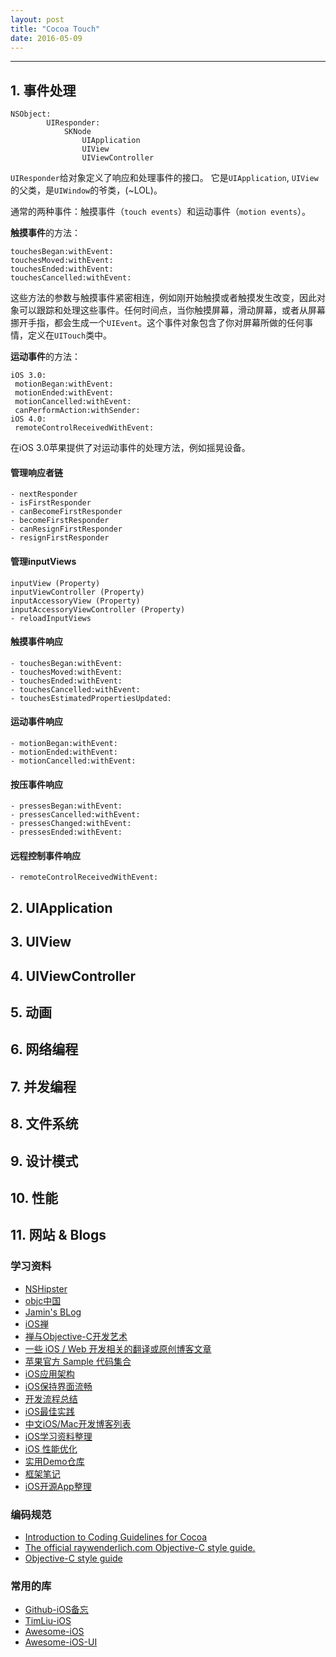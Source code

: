 ```yaml
---
layout: post
title: "Cocoa Touch"
date: 2016-05-09
---
```


---

## 1. 事件处理

	NSObject: 
    		UIResponder:
        		SKNode
            		UIApplication
            		UIView
            		UIViewController
     

`UIResponder`给对象定义了响应和处理事件的接口。
它是`UIApplication`, `UIView`的父类，是`UIWindow`的爷类，(~LOL)。

通常的两种事件：触摸事件（`touch events`）和运动事件（`motion events`）。

**触摸事件**的方法：

```
touchesBegan:withEvent:
touchesMoved:withEvent:
touchesEnded:withEvent:
touchesCancelled:withEvent:
```
这些方法的参数与触摸事件紧密相连，例如刚开始触摸或者触摸发生改变，因此对象可以跟踪和处理这些事件。任何时间点，当你触摸屏幕，滑动屏幕，或者从屏幕挪开手指，都会生成一个`UIEvent`。这个事件对象包含了你对屏幕所做的任何事情，定义在`UITouch`类中。

**运动事件**的方法：
```
iOS 3.0:
 motionBegan:withEvent: 
 motionEnded:withEvent:
 motionCancelled:withEvent:
 canPerformAction:withSender:
iOS 4.0:
 remoteControlReceivedWithEvent:
```
在iOS 3.0苹果提供了对运动事件的处理方法，例如摇晃设备。


#### 管理响应者链
```
- nextResponder
- isFirstResponder
- canBecomeFirstResponder
- becomeFirstResponder
- canResignFirstResponder
- resignFirstResponder
```


#### 管理inputViews
```
inputView (Property)
inputViewController (Property)
inputAccessoryView (Property)
inputAccessoryViewController (Property)
- reloadInputViews
```

#### 触摸事件响应
```
- touchesBegan:withEvent:
- touchesMoved:withEvent:
- touchesEnded:withEvent:
- touchesCancelled:withEvent:
- touchesEstimatedPropertiesUpdated:
```

#### 运动事件响应

```
- motionBegan:withEvent:
- motionEnded:withEvent:
- motionCancelled:withEvent:
```

#### 按压事件响应

```
- pressesBegan:withEvent:
- pressesCancelled:withEvent:
- pressesChanged:withEvent:
- pressesEnded:withEvent:
```

#### 远程控制事件响应

```
- remoteControlReceivedWithEvent:
```



## 2. UIApplication

## 3. UIView

## 4. UIViewController

## 5. 动画

## 6. 网络编程

## 7. 并发编程

## 8. 文件系统

## 9. 设计模式

## 10. 性能

## 11. 网站 & Blogs

### 学习资料
 - [NSHipster](http://nshipster.cn/)
 - [objc中国](http://objccn.io/)
 - [Jamin's BLog](http://oncenote.com/)
 - [iOS禅](https://github.com/100mango/zen)
 - [禅与Objective-C开发艺术](https://github.com/oa414/objc-zen-book-cn)
 - [一些 iOS / Web 开发相关的翻译或原创博客文章](https://github.com/nixzhu/dev-blog)
 - [苹果官方 Sample 代码集合](https://github.com/robovm/apple-ios-samples)
 - [iOS应用架构](http://casatwy.com/iosying-yong-jia-gou-tan-kai-pian.html)
 - [iOS保持界面流畅](http://blog.ibireme.com/2015/11/12/smooth_user_interfaces_for_ios/)
 - [开发流程总结](https://github.com/leecade/ios-dev-flow)
 - [iOS最佳实践](https://github.com/DaiYue/iOS-good-practices-in-Chinese)
 - [中文iOS/Mac开发博客列表](https://github.com/tangqiaoboy/iOSBlogCN)
 - [iOS学习资料整理](https://github.com/Aufree/trip-to-iOS)
 - [iOS 性能优化](http://www.hrchen.com/2013/05/performance-with-instruments/)
 - [实用Demo仓库](https://github.com/huang303513/iOSBasicCommonDemos)
 - [框架笔记](https://github.com/seedante/iOS-Note)
 - [iOS开源App整理](http://duxinfeng.com/2015/07/14/iOS%E5%BC%80%E6%BA%90App%E6%95%B4%E7%90%86/)
 

### 编码规范
 - [Introduction to Coding Guidelines for Cocoa](https://developer.apple.com/library/mac/documentation/Cocoa/Conceptual/CodingGuidelines/CodingGuidelines.html#//apple_ref/doc/uid/10000146-SW1)
 - [The official raywenderlich.com Objective-C style guide.](https://github.com/raywenderlich/objective-c-style-guide)
 - [Objective-C style guide](https://github.com/github/objective-c-style-guide)
 
### 常用的库
 - [Github-iOS备忘](http://github.ibireme.com/github/list/ios/)
 - [TimLiu-iOS](https://github.com/Tim9Liu9/TimLiu-iOS)
 - [Awesome-iOS](https://github.com/vsouza/awesome-ios)
 - [Awesome-iOS-UI](https://github.com/cjwirth/awesome-ios-ui)
 

 

